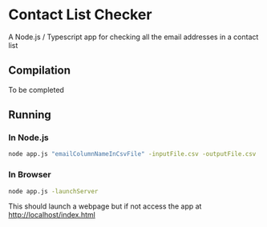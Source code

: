 # Contact List Checker
A Node.js / Typescript app for checking all the email addresses in a contact list

## Compilation

To be completed

## Running

### In Node.js

```bash
node app.js "emailColumnNameInCsvFile" -inputFile.csv -outputFile.csv
```

### In Browser

```bash
node app.js -launchServer
```

This should launch a webpage but if not access the app at [http://localhost/index.html](http://localhost/index.html)
